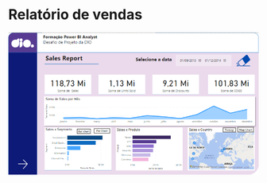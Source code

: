 # Relatório de vendas 
![Tabelas](https://github.com/1GM1910/Relatorio-Vendas-BI/blob/main/assets/sales_report.png)
